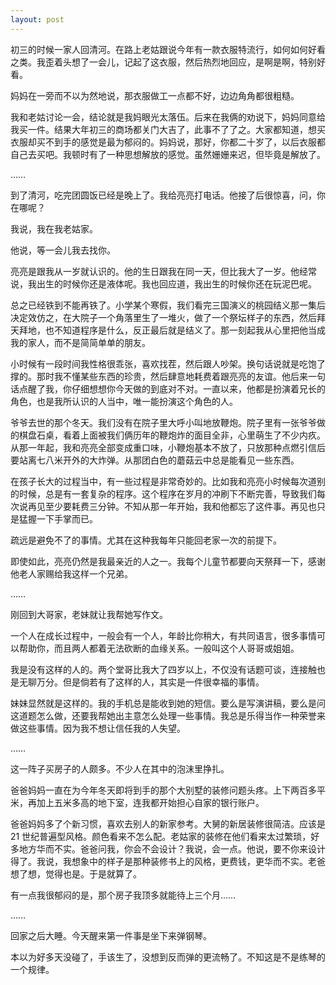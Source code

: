 ```yaml
---
layout: post
---
```


初三的时候一家人回清河。在路上老姑跟说今年有一款衣服特流行，如何如何好看之类。我歪着头想了一会儿，记起了这衣服，然后热烈地回应，是啊是啊，特别好看。

妈妈在一旁而不以为然地说，那衣服做工一点都不好，边边角角都很粗糙。

我和老姑讨论一会，结论就是我妈眼光太落伍。后来在我俩的劝说下，妈妈同意给我买一件。结果大年初三的商场都关门大吉了，此事不了了之。大家都知道，想买衣服却买不到手的感觉是最为郁闷的。妈妈说，那好，你都二十岁了，以后衣服都自己去买吧。我顿时有了一种思想解放的感觉。虽然姗姗来迟，但毕竟是解放了。

……

到了清河，吃完团圆饭已经是晚上了。我给亮亮打电话。他接了后很惊喜，问，你在哪呢？

我说，我在我老姑家。

他说，等一会儿我去找你。

亮亮是跟我从一岁就认识的。他的生日跟我在同一天，但比我大了一岁。他经常说，我出生的时候你还是液体呢。我也回应道，我出生的时候你还在玩泥巴呢。

总之已经铁到不能再铁了。小学某个寒假，我们看完三国演义的桃园结义那一集后决定效仿之，在大院子一个角落里生了一堆火，做了一个祭坛样子的东西，然后拜天拜地，也不知道程序是什么，反正最后就是结义了。那一刻起我从心里把他当成我的家人，而不是简简单单的朋友。

小时候有一段时间我性格很乖张，喜欢找茬，然后跟人吵架。换句话说就是吃饱了撑的。那时我不懂某些东西的珍贵，然后肆意地耗费着跟亮亮的友谊。他后来一句话点醒了我，你仔细想想你今天做的到底对不对。一直以来，他都是扮演着兄长的角色，也是我所认识的人当中，唯一能扮演这个角色的人。

爷爷去世的那个冬天。我们没有在院子里大呼小叫地放鞭炮。院子里有一张爷爷做的棋盘石桌，看着上面被我们俩历年的鞭炮炸的面目全非，心里萌生了不少内疚。从那一年起，我和亮亮全部变成重口味，小鞭炮基本不放了，只放那种点燃引信后要站离七八米开外的大炸弹。从那团白色的蘑菇云中总是能看见一些东西。

在孩子长大的过程当中，有一些过程是非常奇妙的。比如我和亮亮小时候每次道别的时候，总是有一套复杂的程序。这个程序在岁月的冲刷下不断完善，导致我们每次说再见至少要耗费三分钟。不知从那一年开始，我和他都忘了这件事。再见也只是猛握一下手掌而已。

疏远是避免不了的事情。尤其在这种我每年只能回老家一次的前提下。

即使如此，亮亮仍然是我最亲近的人之一。我每个儿童节都要向天祭拜一下，感谢他老人家赐给我这样一个兄弟。

……

刚回到大哥家，老妹就让我帮她写作文。

一个人在成长过程中，一般会有一个人，年龄比你稍大，有共同语言，很多事情可以帮助你，而且两人都着无法砍断的血缘关系。一般叫这个人哥哥或姐姐。

我是没有这样的人的。两个堂哥比我大了四岁以上，不仅没有话题可谈，连接触也是无聊万分。但是倘若有了这样的人，其实是一件很幸福的事情。

妹妹显然就是这样的。我的手机总是能收到她的短信。要么是写演讲稿，要么是问这道题怎么做，还要我帮她出主意怎么处理一些事情。我总是乐得当作一种荣誉来做这些事情。因为我不想让信任我的人失望。

……

这一阵子买房子的人颇多。不少人在其中的泡沫里挣扎。

爸爸妈妈一直在为今年冬天即将到手的那个大别墅的装修问题头疼。上下两百多平米，再加上五米多高的地下室，连我都开始担心自家的银行账户。

爸爸妈妈多了个新习惯，喜欢去别人的新家参考。大舅的新居装修很简洁。应该是 21 世纪普遍型风格。颜色看来不怎么配。老姑家的装修在他们看来太过繁琐，好多地方华而不实。爸爸问我，你会不会设计？我说，会一点。他说，要不你来设计得了。我说，我想象中的样子是那种装修书上的风格，更费钱，更华而不实。老爸想了想，觉得也是。于是就算了。

有一点我很郁闷的是，那个房子我顶多就能待上三个月……

……

回家之后大睡。今天醒来第一件事是坐下来弹钢琴。

本以为好多天没碰了，手该生了，没想到反而弹的更流畅了。不知这是不是练琴的一个规律。
